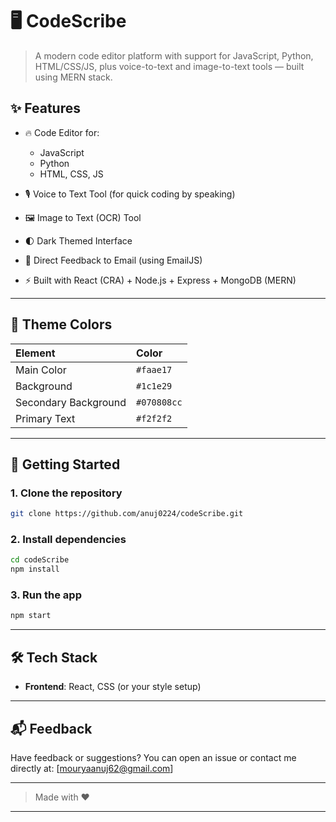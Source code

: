 

# 🖥️ CodeScribe 

> A modern code editor platform with support for JavaScript, Python, HTML/CSS/JS, plus voice-to-text and image-to-text tools — built using MERN stack.


## ✨ Features

* 🔥 Code Editor for:

  * JavaScript
  * Python
  * HTML, CSS, JS
* 🎙️ Voice to Text Tool (for quick coding by speaking)
* 🖼️ Image to Text (OCR) Tool
* 🌓 Dark Themed Interface
* 📩 Direct Feedback to Email (using EmailJS)
* ⚡ Built with React (CRA) + Node.js + Express + MongoDB (MERN)

---

## 🎨 Theme Colors

| Element              | Color       |
| :------------------- | :---------- |
| Main Color           | `#faae17`   |
| Background           | `#1c1e29`   |
| Secondary Background | `#070808cc` |
| Primary Text         | `#f2f2f2`   |

---

## 🚀 Getting Started

### 1. Clone the repository

```bash
git clone https://github.com/anuj0224/codeScribe.git
```

### 2. Install dependencies

```bash
cd codeScribe
npm install
```

### 3. Run the app

```bash
npm start
```

---

## 🛠️ Tech Stack

* **Frontend**: React, CSS (or your style setup)

---


## 📬 Feedback

Have feedback or suggestions?
You can open an issue or contact me directly at: \[[mouryaanuj62@gmail.com](mailto:mouryaanuj62@gmail.com)]

---

> Made with ❤️

---
